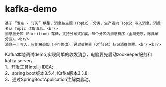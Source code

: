 # kafka-demo

    基于 “发布 - 订阅” 模型，消息按主题（Topic） 分类，生产者向 Topic 写入消息，消费者从 Topic 读取消息。<br/>
    消息被分区（Partition）存储，支持分布式扩展，每个分区内消息有序（全局无序，除非单分区）。<br/>
    消息一旦写入，只能被追加（不可修改），通过偏移量（Offset）标记消费位置。<br/><br/>

Kafka本地调试demo,实现简单的收发消息，电脑要先启动zookeeper服务和kafka server。 <br/>
1、开发工具Intellij IDEA; <br/>
2、spring boot版本3.5.4, Kafka版本3.3.8; <br/>
3、通过SpringBootApplication注解类启动。

